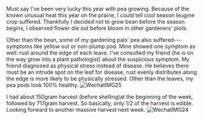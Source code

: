 Must say I've been very lucky this year with pea growing. Because of the known unusual heat this year on the prairie, I could tell cool season leugme crop suffered. Thankfully I decided not to grow bean before the season begins, I observed flower die out before bloom in other gardeners' plots.

Other than the bean, some of my gardening pals' pea also suffered--- symptoms like yellow out or non-plump pod. Mine showed one symptom as well: rust around the edge of each leave. I've consulted my friend (he is on the way grow into a plant pathologist) about the suspicious symptom. My friend diagnosed as physical stress instead of disease. 
He believes there must be an intrude spot on the leaf for disease, rust evenly distributes along the edge is more likely to be physically stressed. Other than the leaves, my pea pods look 100% healthy. 
![WechatIMG25](https://user-images.githubusercontent.com/79727789/126045275-faca46e8-6ee8-4da6-814e-cd048928d087.jpeg)

I had about 150gram harvest (before shelling)at the beginning of the week, followed by 717gram harvest. So basically, only 1/2 of the harvest is edible. Looking forward to another massive harvest next week. 
![WechatIMG24](https://user-images.githubusercontent.com/79727789/126045564-1560055b-86c8-45d9-b9d8-b4fcd8f37c54.jpeg)
